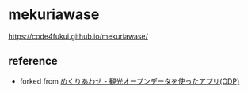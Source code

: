 # mekuriawase

https://code4fukui.github.io/mekuriawase/

## reference

- forked from [めくりあわせ - 観光オープンデータを使ったアプリ(ODP)](https://fukuno.jig.jp/2014/mekuriawaseodp)
